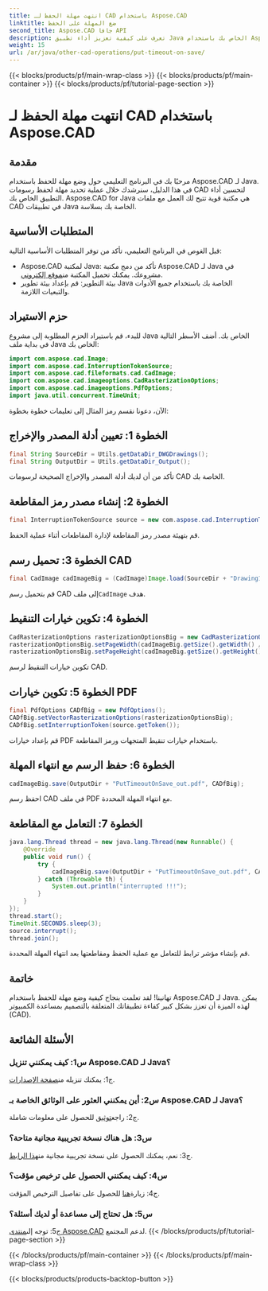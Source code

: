 ```yaml
---
title: انتهت مهلة الحفظ لـ CAD باستخدام Aspose.CAD
linktitle: ضع المهلة على الحفظ
second_title: Aspose.CAD جافا API
description: تعرف على كيفية تعزيز أداء تطبيق Java الخاص بك باستخدام Aspose.CAD. ضع مهلة لحفظ رسومات CAD. اتبع دليلنا خطوة بخطوة.
weight: 15
url: /ar/java/other-cad-operations/put-timeout-on-save/
---
```


{{< blocks/products/pf/main-wrap-class >}}
{{< blocks/products/pf/main-container >}}
{{< blocks/products/pf/tutorial-page-section >}}

# انتهت مهلة الحفظ لـ CAD باستخدام Aspose.CAD

## مقدمة

مرحبًا بك في البرنامج التعليمي حول وضع مهلة للحفظ باستخدام Aspose.CAD لـ Java. في هذا الدليل، سنرشدك خلال عملية تحديد مهلة لحفظ رسومات CAD لتحسين أداء التطبيق الخاص بك. Aspose.CAD for Java هي مكتبة قوية تتيح لك العمل مع ملفات CAD في تطبيقات Java الخاصة بك بسلاسة.

## المتطلبات الأساسية

قبل الغوص في البرنامج التعليمي، تأكد من توفر المتطلبات الأساسية التالية:
-  Aspose.CAD لمكتبة Java: تأكد من دمج مكتبة Aspose.CAD لـ Java في مشروعك. يمكنك تحميل المكتبة من[موقع إلكتروني](https://releases.aspose.com/cad/java/).
- بيئة التطوير: قم بإعداد بيئة تطوير Java الخاصة بك باستخدام جميع الأدوات والتبعيات اللازمة.

## حزم الاستيراد

للبدء، قم باستيراد الحزم المطلوبة إلى مشروع Java الخاص بك. أضف الأسطر التالية في بداية ملف Java الخاص بك:

```java
import com.aspose.cad.Image;
import com.aspose.cad.InterruptionTokenSource;
import com.aspose.cad.fileformats.cad.CadImage;
import com.aspose.cad.imageoptions.CadRasterizationOptions;
import com.aspose.cad.imageoptions.PdfOptions;
import java.util.concurrent.TimeUnit;
```

الآن، دعونا نقسم رمز المثال إلى تعليمات خطوة بخطوة:

## الخطوة 1: تعيين أدلة المصدر والإخراج

```java
final String SourceDir = Utils.getDataDir_DWGDrawings();
final String OutputDir = Utils.getDataDir_Output();
```

تأكد من أن لديك أدلة المصدر والإخراج الصحيحة لرسومات CAD الخاصة بك.

## الخطوة 2: إنشاء مصدر رمز المقاطعة

```java
final InterruptionTokenSource source = new com.aspose.cad.InterruptionTokenSource();
```

قم بتهيئة مصدر رمز المقاطعة لإدارة المقاطعات أثناء عملية الحفظ.

## الخطوة 3: تحميل رسم CAD

```java
final CadImage cadImageBig = (CadImage)Image.load(SourceDir + "Drawing11.dwg");
```

 قم بتحميل رسم CAD إلى ملف`CadImage` هدف.

## الخطوة 4: تكوين خيارات التنقيط

```java
CadRasterizationOptions rasterizationOptionsBig = new CadRasterizationOptions();
rasterizationOptionsBig.setPageWidth(cadImageBig.getSize().getWidth() / 2);
rasterizationOptionsBig.setPageHeight(cadImageBig.getSize().getHeight() / 2);
```

تكوين خيارات التنقيط لرسم CAD.

## الخطوة 5: تكوين خيارات PDF

```java
final PdfOptions CADfBig = new PdfOptions();
CADfBig.setVectorRasterizationOptions(rasterizationOptionsBig);
CADfBig.setInterruptionToken(source.getToken());
```

قم بإعداد خيارات PDF باستخدام خيارات تنقيط المتجهات ورمز المقاطعة.

## الخطوة 6: حفظ الرسم مع انتهاء المهلة

```java
cadImageBig.save(OutputDir + "PutTimeoutOnSave_out.pdf", CADfBig);
```

احفظ رسم CAD في ملف PDF مع انتهاء المهلة المحددة.

## الخطوة 7: التعامل مع المقاطعة

```java
java.lang.Thread thread = new java.lang.Thread(new Runnable() {
    @Override
    public void run() {
        try {
            cadImageBig.save(OutputDir + "PutTimeoutOnSave_out.pdf", CADfBig);
        } catch (Throwable th) {
            System.out.println("interrupted !!!");
        }
    }
});
thread.start();
TimeUnit.SECONDS.sleep(3);
source.interrupt();
thread.join();
```

قم بإنشاء مؤشر ترابط للتعامل مع عملية الحفظ ومقاطعتها بعد انتهاء المهلة المحددة.

## خاتمة

تهانينا! لقد تعلمت بنجاح كيفية وضع مهلة للحفظ باستخدام Aspose.CAD لـ Java. يمكن لهذه الميزة أن تعزز بشكل كبير كفاءة تطبيقاتك المتعلقة بالتصميم بمساعدة الكمبيوتر (CAD).

## الأسئلة الشائعة

### س1: كيف يمكنني تنزيل Aspose.CAD لـ Java؟

 ج1: يمكنك تنزيله من[صفحة الإصدارات](https://releases.aspose.com/cad/java/).

### س2: أين يمكنني العثور على الوثائق الخاصة بـ Aspose.CAD لـ Java؟

 ج2: راجع[توثيق](https://reference.aspose.com/cad/java/) للحصول على معلومات شاملة.

### س3: هل هناك نسخة تجريبية مجانية متاحة؟

ج3: نعم، يمكنك الحصول على نسخة تجريبية مجانية من[هذا الرابط](https://releases.aspose.com/).

### س4: كيف يمكنني الحصول على ترخيص مؤقت؟

 ج4: زيارة[هنا](https://purchase.aspose.com/temporary-license/) للحصول على تفاصيل الترخيص المؤقت.

### س5: هل تحتاج إلى مساعدة أو لديك أسئلة؟

 ج5: توجه إلى[منتدى Aspose.CAD](https://forum.aspose.com/c/cad/19) لدعم المجتمع.
{{< /blocks/products/pf/tutorial-page-section >}}

{{< /blocks/products/pf/main-container >}}
{{< /blocks/products/pf/main-wrap-class >}}

{{< blocks/products/products-backtop-button >}}
